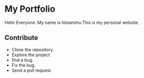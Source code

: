 # My Portfolio

Hello Everyone.
My name is himanshu.This is my personal website.


## Contribute

* Clone the repository.
* Explore the project.
* find a bug.
* Fix the bug.
* Send a pull request.